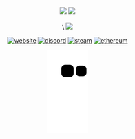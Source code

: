 <div align="center">

<img src="https://i.giphy.com/media/VRyXxZqRXmbk7NNBnN/giphy.webp" width="25">
<img src="https://i.pinimg.com/originals/3a/48/43/3a48430a3db31af13396487f9dd49d25.gif"><br><br>\
<img src="https://i.giphy.com/media/VRyXxZqRXmbk7NNBnN/giphy.webp" width="25">

<div align="center">

[![website](https://img.shields.io/badge/website-000000?style=for-the-badge&logo=About.me&logoColor=white)](https://www.nicefemboythighs.net/)
[![discord](https://img.shields.io/badge/Discord-7289DA?style=for-the-badge&logo=discord&logoColor=white)](https://discord.com/invite/G35jGjhNjX)
[![steam](https://img.shields.io/badge/Steam-000000?style=for-the-badge&logo=steam&logoColor=white)](https://steamcommunity.com/id/dirt710/)
[![ethereum](https://img.shields.io/badge/Ethereum-3C3C3D?style=for-the-badge&logo=Ethereum&logoColor=white)](https://etherscan.io/address/0x779d27b27d945f786caf5fe295145335fc771edb)


![snake animation](https://github.com/dirt710/dirt710/blob/output/github-contribution-grid-snake2.svg)
